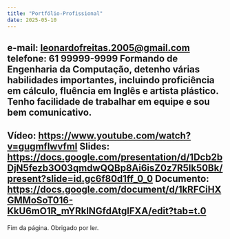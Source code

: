 ```yaml
---
title: "Portfólio-Profissional"
date: 2025-05-10
---
```

e-mail: leonardofreitas.2005@gmail.com
telefone: 61 99999-9999
Formando de Engenharia da Computação, detenho várias habilidades importantes, incluindo proficiência em cálculo, fluência em Inglês e artista plástico.
Tenho facilidade de trabalhar em equipe e sou bem comunicativo.
---
Vídeo: https://www.youtube.com/watch?v=gugmflwvfmI
Slides: https://docs.google.com/presentation/d/1Dcb2bDjN5fezb3O03qmdwQQBp8Ai6isZ0z7R5lk50Bk/present?slide=id.gc6f80d1ff_0_0
Documento: https://docs.google.com/document/d/1kRFCiHXGMMoSoT016-KkU6mO1R_mYRklNGfdAtglFXA/edit?tab=t.0
---
Fim da página. Obrigado por ler.
